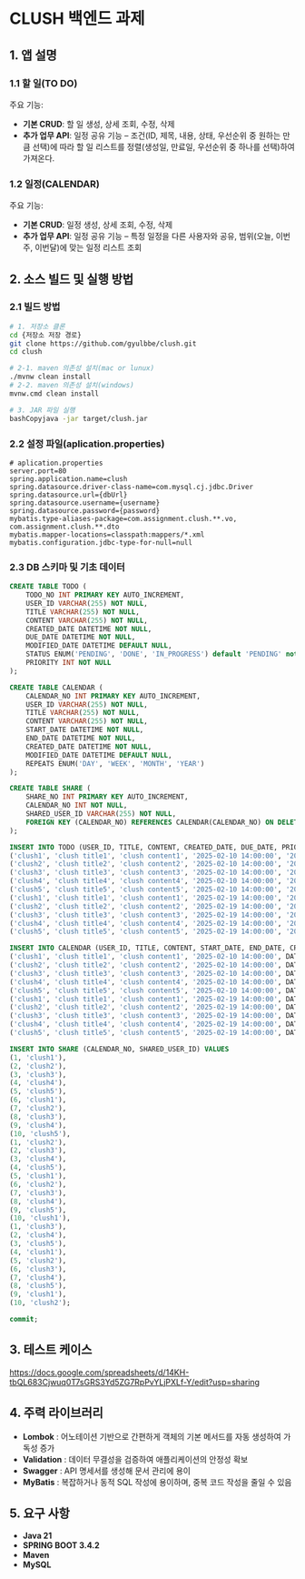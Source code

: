 # CLUSH 백엔드 과제

## 1. 앱 설명
### 1.1 할 일(TO DO)
주요 기능:
- **기본 CRUD**: 할 일 생성, 상세 조회, 수정, 삭제
- **추가 업무 API**: 일정 공유 기능 – 조건(ID, 제목, 내용, 상태, 우선순위 중 원하는 만큼 선택)에 따라 할 일 리스트를 정렬(생성일, 만료일, 우선순위 중 하나를 선택)하여 가져온다.

### 1.2 일정(CALENDAR)
주요 기능:
- **기본 CRUD**: 일정 생성, 상세 조회, 수정, 삭제
- **추가 업무 API**: 일정 공유 기능 – 특정 일정을 다른 사용자와 공유, 범위(오늘, 이번주, 이번달)에 맞는 일정 리스트 조회

## 2. 소스 빌드 및 실행 방법
### 2.1 빌드 방법
```bash
# 1. 저장소 클론
cd {저장소 저장 경로}
git clone https://github.com/gyulbbe/clush.git
cd clush

# 2-1. maven 의존성 설치(mac or lunux)
./mvnw clean install
# 2-2. maven 의존성 설치(windows)
mvnw.cmd clean install

# 3. JAR 파일 실행
bashCopyjava -jar target/clush.jar
```

### 2.2 설정 파일(aplication.properties)
```properties
# aplication.properties
server.port=80
spring.application.name=clush
spring.datasource.driver-class-name=com.mysql.cj.jdbc.Driver
spring.datasource.url={dbUrl}
spring.datasource.username={username}
spring.datasource.password={password}
mybatis.type-aliases-package=com.assignment.clush.**.vo, com.assignment.clush.**.dto
mybatis.mapper-locations=classpath:mappers/*.xml
mybatis.configuration.jdbc-type-for-null=null
```

### 2.3 DB 스키마 및 기초 데이터
```sql
CREATE TABLE TODO (
    TODO_NO INT PRIMARY KEY AUTO_INCREMENT,
    USER_ID VARCHAR(255) NOT NULL,
    TITLE VARCHAR(255) NOT NULL,
    CONTENT VARCHAR(255) NOT NULL,
    CREATED_DATE DATETIME NOT NULL,
    DUE_DATE DATETIME NOT NULL,
    MODIFIED_DATE DATETIME DEFAULT NULL,
    STATUS ENUM('PENDING', 'DONE', 'IN_PROGRESS') default 'PENDING' not null,
    PRIORITY INT NOT NULL
);

CREATE TABLE CALENDAR (
    CALENDAR_NO INT PRIMARY KEY AUTO_INCREMENT,
    USER_ID VARCHAR(255) NOT NULL,
    TITLE VARCHAR(255) NOT NULL,
    CONTENT VARCHAR(255) NOT NULL,
    START_DATE DATETIME NOT NULL,
    END_DATE DATETIME NOT NULL,
    CREATED_DATE DATETIME NOT NULL,
    MODIFIED_DATE DATETIME DEFAULT NULL,
    REPEATS ENUM('DAY', 'WEEK', 'MONTH', 'YEAR')
);

CREATE TABLE SHARE (
    SHARE_NO INT PRIMARY KEY AUTO_INCREMENT,
    CALENDAR_NO INT NOT NULL,
    SHARED_USER_ID VARCHAR(255) NOT NULL,
    FOREIGN KEY (CALENDAR_NO) REFERENCES CALENDAR(CALENDAR_NO) ON DELETE CASCADE
);

INSERT INTO TODO (USER_ID, TITLE, CONTENT, CREATED_DATE, DUE_DATE, PRIORITY, STATUS) VALUES
('clush1', 'clush title1', 'clush content1', '2025-02-10 14:00:00', '2025-02-14 14:00:00', 1, 'IN_PROGRESS'),
('clush2', 'clush title2', 'clush content2', '2025-02-10 14:00:00', '2025-02-14 14:00:00', 1, 'DONE'),
('clush3', 'clush title3', 'clush content3', '2025-02-10 14:00:00', '2025-02-14 14:00:00', 1, 'IN_PROGRESS'),
('clush4', 'clush title4', 'clush content4', '2025-02-10 14:00:00', '2025-02-14 14:00:00', 1, 'DONE'),
('clush5', 'clush title5', 'clush content5', '2025-02-10 14:00:00', '2025-02-14 14:00:00', 1, 'IN_PROGRESS'),
('clush1', 'clush title1', 'clush content1', '2025-02-19 14:00:00', '2025-02-23 14:00:00', 1, 'DONE'),
('clush2', 'clush title2', 'clush content2', '2025-02-19 14:00:00', '2025-02-23 14:00:00', 1, 'IN_PROGRESS'),
('clush3', 'clush title3', 'clush content3', '2025-02-19 14:00:00', '2025-02-23 14:00:00', 1, 'DONE'),
('clush4', 'clush title4', 'clush content4', '2025-02-19 14:00:00', '2025-02-23 14:00:00', 1, 'IN_PROGRESS'),
('clush5', 'clush title5', 'clush content5', '2025-02-19 14:00:00', '2025-02-23 14:00:00', 1, 'DONE');

INSERT INTO CALENDAR (USER_ID, TITLE, CONTENT, START_DATE, END_DATE, CREATED_DATE, REPEATS) VALUES
('clush1', 'clush title1', 'clush content1', '2025-02-10 14:00:00', DATE_ADD(NOW(), INTERVAL 2 DAY), '2025-02-09 14:00:00', 'DAY'),
('clush2', 'clush title2', 'clush content2', '2025-02-10 14:00:00', DATE_ADD(NOW(), INTERVAL 2 DAY), '2025-02-09 14:00:00', 'MONTH'),
('clush3', 'clush title3', 'clush content3', '2025-02-10 14:00:00', DATE_ADD(NOW(), INTERVAL 2 DAY), '2025-02-09 14:00:00', 'YEAR'),
('clush4', 'clush title4', 'clush content4', '2025-02-10 14:00:00', DATE_ADD(NOW(), INTERVAL 2 DAY), '2025-02-09 14:00:00', 'WEEK'),
('clush5', 'clush title5', 'clush content5', '2025-02-10 14:00:00', DATE_ADD(NOW(), INTERVAL 2 DAY), '2025-02-09 14:00:00', NULL),
('clush1', 'clush title1', 'clush content1', '2025-02-19 14:00:00', DATE_ADD(NOW(), INTERVAL 2 DAY), '2025-02-18 14:00:00', NULL),
('clush2', 'clush title2', 'clush content2', '2025-02-19 14:00:00', DATE_ADD(NOW(), INTERVAL 2 DAY), '2025-02-18 14:00:00', 'YEAR'),
('clush3', 'clush title3', 'clush content3', '2025-02-19 14:00:00', DATE_ADD(NOW(), INTERVAL 2 DAY), '2025-02-18 14:00:00', 'MONTH'),
('clush4', 'clush title4', 'clush content4', '2025-02-19 14:00:00', DATE_ADD(NOW(), INTERVAL 2 DAY), '2025-02-18 14:00:00', 'WEEK'),
('clush5', 'clush title5', 'clush content5', '2025-02-19 14:00:00', DATE_ADD(NOW(), INTERVAL 2 DAY), '2025-02-18 14:00:00', 'DAY');

INSERT INTO SHARE (CALENDAR_NO, SHARED_USER_ID) VALUES
(1, 'clush1'),
(2, 'clush2'),
(3, 'clush3'),
(4, 'clush4'),
(5, 'clush5'),
(6, 'clush1'),
(7, 'clush2'),
(8, 'clush3'),
(9, 'clush4'),
(10, 'clush5'),
(1, 'clush2'),
(2, 'clush3'),
(3, 'clush4'),
(4, 'clush5'),
(5, 'clush1'),
(6, 'clush2'),
(7, 'clush3'),
(8, 'clush4'),
(9, 'clush5'),
(10, 'clush1'),
(1, 'clush3'),
(2, 'clush4'),
(3, 'clush5'),
(4, 'clush1'),
(5, 'clush2'),
(6, 'clush3'),
(7, 'clush4'),
(8, 'clush5'),
(9, 'clush1'),
(10, 'clush2');

commit;
```

## 3. 테스트 케이스
https://docs.google.com/spreadsheets/d/14KH-tbQL683Cjwuq0T7sGRS3Yd5ZG7RpPvYLjPXLf-Y/edit?usp=sharing

## 4. 주력 라이브러리
- **Lombok** : 어노테이션 기반으로 간편하게 객체의 기본 메서드를 자동 생성하여 가독성 증가
- **Validation** : 데이터 무결성을 검증하여 애플리케이션의 안정성 확보
- **Swagger** : API 명세서를 생성해 문서 관리에 용이
- **MyBatis** : 복잡하거나 동적 SQL 작성에 용이하며, 중복 코드 작성을 줄일 수 있음

## 5. 요구 사항
- **Java 21**
- **SPRING BOOT 3.4.2**
- **Maven**
- **MySQL**
